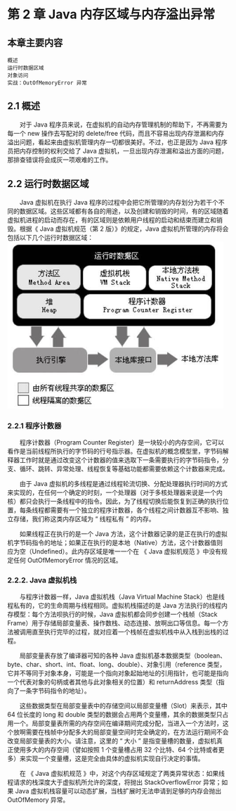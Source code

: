 # 第 2 章 Java 内存区域与内存溢出异常

## 本章主要内容
	概述
	运行时数据区域
	对象访问
	实战：OutOfMemoryError 异常

## 2.1 概述
　　对于 Java 程序员来说，在虚拟机的自动内存管理机制的帮助下，不再需要为每一个 new 操作去写配对的 delete/free 代码，而且不容易出现内存泄漏和内存溢出问题，看起来由虚拟机管理内存一切都很美好。不过，也正是因为 Java 程序员把内存控制的权利交给了 Java 虚拟机，一旦出现内存泄漏和溢出方面的问题，那排查错误将会成灰一项艰难的工作。

## 2.2 运行时数据区域
　　Java 虚拟机在执行 Java 程序的过程中会把它所管理的内存划分为若干个不同的数据区域。这些区域都有各自的用途，以及创建和销毁的时间，有的区域随着虚拟机进程的启动而存在，有的区域则是依赖用户线程的启动和结束而建立和销毁。根据《 Java 虚拟机规范（第 2 版）》的规定，Java 虚拟机所管理的内存将会包括以下几个运行时数据区域：
![](image/Java虚拟机运行时数据区.jpeg)

### 2.2.1 程序计数器

　　程序计数器（Program Counter Register）是一块较小的内存空间，它可以看作是当前线程所执行的字节码的行号指示器。在虚拟机的概念模型里，字节码解释器工作时就是通过改变这个计数器的值来选取下一条需要执行的字节码指令，分支、循环、跳转、异常处理、线程恢复等基础功能都需要依赖这个计数器来完成。

　　由于 Java 虚拟机的多线程是通过线程轮流切换、分配处理器执行时间的方式来实现的，在任何一个确定的时刻，一个处理器（对于多核处理器来说是一个内核）都只会执行一条线程中的指令。因此，为了线程切换后能恢复到正确的执行位置，每条线程都需要有一个独立的程序计数器，各个线程之间计数器互不影响、独立存储，我们称这类内存区域为 “ 线程私有 ” 的内存。

　　如果线程正在执行的是一个 Java 方法，这个计数器记录的是正在执行的虚拟机字节码指令的地址；如果正在执行的是本地（Native）方法，这个计数器值则应为空（Undefined）。此内存区域是唯一一个在 《 Java 虚拟机规范 》中没有规定任何 OutOfMemoryError 情况的区域。

### 2.2.2. Java 虚拟机栈

　　与程序计数器一样，Java 虚拟机栈（Java Virtual Machine Stack）也是线程私有的，它的生命周期与线程相同。虚拟机栈描述的是 Java 方法执行的线程内存模型：每个方法呗执行的时候，Java 虚拟机都会同步创建一个栈帧（Stack Frame）用于存储局部变量表、操作数栈、动态连接、放啊出口等信息。每一个方法被调用直至执行完毕的过程，就对应着一个栈帧在虚拟机栈中从入栈到出栈的过程。

　　局部变量表存放了编译器可知的各种 Java 虚拟机基本数据类型（boolean、byte、char、short、int、float、long、double）、对象引用（reference 类型，它并不等同于对象本身，可能是一个指向对象起始地址的引用指针，也可能是指向一个代表对象的句柄或者其他与此对象相关的位置）和 returnAddress 类型（指向了一条字节码指令的地址）。

　　这些数据类型在局部变量表中的存储空间以局部变量槽（Slot）来表示，其中 64 位长度的 long 和 double 类型的数据会占用两个变量槽，其余的数据类型只占用一个。局部变量表所需的内存空间在编译期间完成分配，当进入一个方法时，这个放啊需要在栈帧中分配多大的局部变量空间时完全确定的，在方法运行期间不会改变局部变量表的大小。请注意，这里的 “ 大小 ” 是指变量槽的数量，虚拟机真正使用多大的内存空间（譬如按照 1 个变量槽占用 32 个比特、64 个比特或者更多）来实现一个变量槽，这是完全由具体的虚拟机实现自行决定的事情。

　　在 《 Java 虚拟机规范 》中，对这个内存区域规定了两类异常状态：如果线程请求的栈深度大于虚拟机所允许的深度，将抛出 StackOverflowError 异常；如果 Java 虚拟机栈容量可以动态扩展，当栈扩展时无法申请到足够的内存会抛出 OutOfMemory 异常。







